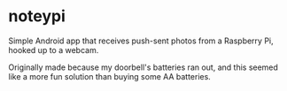 # noteypi

Simple Android app that receives push-sent photos from a Raspberry Pi, hooked up to a webcam.  

Originally made because my doorbell's batteries ran out, and this seemed like a more fun solution than buying some AA batteries.
